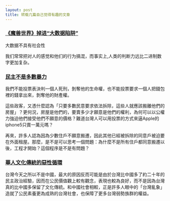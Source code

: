 ```yaml
---
layout: post
title: 转载几篇自己觉得有趣的文章
---
```


### [《魔兽世界》掉进“大数据陷阱”](http://cn.nikkei.com/columnviewpoint/27-column/6019-20130716.html)

大数据不具有社会性

我们常常把对人的感觉和他们的行为搞混，而事实上,人类的判断力远比二进制数字更加复杂。

### [民主不是多數暴力](http://billy3321.blogspot.com/2013/07/blog-post.html)

我們不能投票表決判一個人死刑，剝奪他的生命權，也不能投票要求一個人把錢包裡的錢拿出來，剝奪他的財產權。

這些政客，又憑什麼認為「只要多數民意要求依法拆除，這些人就應該搬離他們的房屋」？更何況，房屋是他們的，要賣多少才願意是他們的權利，為何可以以公權力強迫他們接受他們不願意的價格？難道台灣人可以用投票的方式來逼Apple的iphone5只賣一萬元嗎？

<!--more-->

再來，許多人認為因為少數住戶不願意搬遷，因此其他已經被拆除的同意戶被迫要在外面租屋。那麼，是不是可以思考一個問題：為什麼不是所有住戶都同意搬遷以後，工程才開始？這個程序是不是有問題？

### [華人文化傳統的惡性循環](http://billy3321.blogspot.com/2013/03/chineseCulture.html)

台灣今天之所以不是中國，最大的原因反而可能是由於台灣比中國多了約二十年的民主政治經驗，因而在公民價值觀上較有觀念，表現也較為良好，而不是因為台灣真的比中國多保留了文化傳統。和中國社會相較，正是許多人眼中的「台灣亂象」造就了公民素養更為成熟的台灣社會，也保障了更多台灣弱勢族群的權益。
